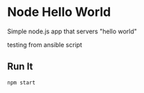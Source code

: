 # Node Hello World

Simple node.js app that servers "hello world"

testing from ansible script

## Run It

`npm start`
